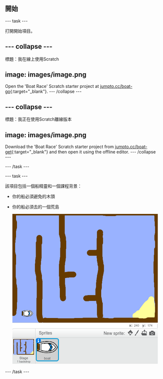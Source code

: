 ## 開始

\--- task \---

打開開始項目。

## \--- collapse \---

標題：我在線上使用Scratch

## image: images/image.png

Open the 'Boat Race' Scratch starter project at [jumpto.cc/boat-go](https://scratch.mit.edu/projects/63958014/#editor){:target="_blank"}. \--- /collapse \---

## \--- collapse \---

標題：我正在使用Scratch離線版本

## image: images/image.png

Download the 'Boat Race' Scratch starter project from [jumpto.cc/boat-get](http:jumpto.cc/boat-get){:target="_blank"} and then open it using the offline editor. \--- /collapse \---

\--- /task \---

\--- task \---

該項目包括一個船精靈和一個課程背景：

- 你的船必須避免的木頭
- 你的船必須去的一個荒島
    
    ![螢幕截圖](images/boat-starter.png)

\--- /task \---